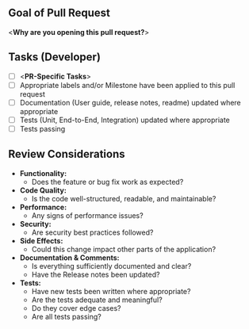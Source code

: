 ## Goal of Pull Request

<**Why are you opening this pull request?**>

## Tasks (Developer)

  - [ ] <**PR-Specific Tasks**>
  - [ ] Appropriate labels and/or Milestone have been applied to this pull request
  - [ ] Documentation (User guide, release notes, readme) updated where appropriate
  - [ ] Tests (Unit, End-to-End, Integration) updated where appropriate
  - [ ] Tests passing

## Review Considerations

  - **Functionality:** 
    - Does the feature or bug fix work as expected?
  - **Code Quality:**
    - Is the code well-structured, readable, and maintainable?
  - **Performance:**
    - Any signs of performance issues?
  - **Security:**
    - Are security best practices followed?
  - **Side Effects:**
    - Could this change impact other parts of the application?
  - **Documentation & Comments:**
    - Is everything sufficiently documented and clear? 
    - Have the Release notes been updated?
  - **Tests:**
    - Have new tests been written where appropriate? 
    - Are the tests adequate and meaningful?
    - Do they cover edge cases? 
    - Are all tests passing?
